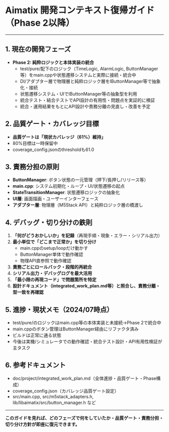 # Aimatix 開発コンテキスト復帰ガイド（Phase 2以降）

---

## 1. 現在の開発フェーズ
- **Phase 2: 純粋ロジックと本体実装の統合**
  - test/pure/配下のロジック（TimeLogic, AlarmLogic, ButtonManager等）をmain.cppや状態遷移システムと実際に接続・統合中
  - DI/アダプター層で物理層と純粋ロジック層をIButtonManager等で抽象化・接続
  - 状態遷移システム・UIでIButtonManager等の抽象型を利用
  - 統合テスト・結合テストでAPI設計の有用性・問題点を実証的に検証
  - 統合・運用結果をもとにAPI設計や責務分離の見直し・改善を予定

## 2. 品質ゲート・カバレッジ目標
- **品質ゲートは「現状カバレッジ（61%）維持」**
- 80%目標は一時保留中
- coverage_config.jsonのthresholdも61.0

## 3. 責務分担の原則
- **ButtonManager**: ボタン状態の一元管理（押下/長押し/リリース等）
- **main.cpp**: システム初期化・ループ・UI/状態遷移の起点
- **StateTransitionManager**: 状態遷移ロジックの抽象化
- **UI層**: 画面描画・ユーザーインターフェース
- **アダプター層**: 物理層（M5Stack API）と純粋ロジック層の橋渡し

## 4. デバッグ・切り分けの鉄則
1. **「何がどうおかしいか」を記録**（再現手順・現象・エラー・シリアル出力）
2. **最小単位で「どこまで正常か」を切り分け**
   - main.cppのsetup/loopだけ動かす
   - ButtonManager単体で動作確認
   - 物理API直参照で動作確認
3. **責務ごとにロールバック・段階的再統合**
4. **シリアル出力・デバッグログを最大活用**
5. **「最小限の再現コード」で問題箇所を特定**
6. **設計ドキュメント（integrated_work_plan.md等）と照合し、責務分離・型一致を再確認**

## 5. 進捗・現状メモ（2024/07時点）
- test/pure/のロジックはmain.cpp等の本体実装と未接続→Phase 2で統合中
- main.cppのボタン管理はButtonManager経由にリファクタ済み
- ビルドは正常に通る状態
- 今後は実機/シミュレータでの動作確認・統合テスト設計・API有用性検証が主タスク

## 6. 参考ドキュメント
- doc/project/integrated_work_plan.md（全体進捗・品質ゲート・Phase構成）
- coverage_config.json（カバレッジ品質ゲート設定）
- src/main.cpp, src/m5stack_adapters.h, lib/libaimatix/src/button_manager.h など

---

**このガイドを見れば、どのフェーズで何をしていたか・品質ゲート・責務分担・切り分け方針が即座に復元できます。** 